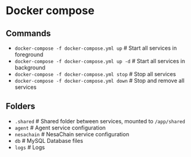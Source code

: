# Docker compose

## Commands

* `docker-compose -f docker-compose.yml up`    # Start all services in foreground
* `docker-compose -f docker-compose.yml up -d` # Start all services in background
* `docker-compose -f docker-compose.yml stop`  # Stop all services
* `docker-compose -f docker-compose.yml down`  # Stop and remove all services

## Folders

* `.shared`   # Shared folder between services, mounted to `/app/shared`
* `agent`     # Agent service configuration
* `nesachain` # NesaChain service configuration
* `db`        # MySQL Database files
* `logs`      # Logs

